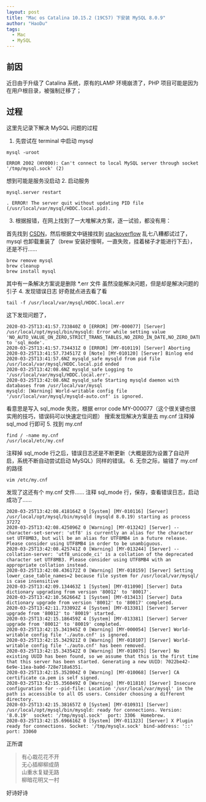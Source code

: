 ```yaml
---
layout: post
title: "Mac os Catalina 10.15.2 (19C57) 下安装 MySQL 8.0.9"
author: "HaoDu"
tags:
  - Mac
  - MySQL
---
```


## 前因
近日由于升级了 Catalina 系统，原有的LAMP 环境崩溃了，PHP 项目可能是因为在用户根目录，被强制迁移了；
## 过程
这里先记录下解决 MySQL 问题的过程 

1. 先尝试在 terminal 中启动 mysql

```
mysql -uroot 

ERROR 2002 (HY000): Can't connect to local MySQL server through socket '/tmp/mysql.sock' (2)
```
想到可能是服务没启动
2.  启动服务
```
mysql.server restart

. ERROR! The server quit without updating PID file (/usr/local/var/mysql/HDDC.local.pid).
```
3. 根据报错，在网上找到了一大堆解决方案，逐一试验，都没有用：

首先找到 [CSDN](https://blog.csdn.net/liyuxing6639801/article/details/84894656)，然后根据文中链接找到    [stackoverflow](https://stackoverflow.com/questions/9624774/after-mysql-install-via-brew-i-get-the-error-the-server-quit-without-updating)
乱七八糟都试过了，mysql 也卸载重装了（brew 安装好慢啊，一直失败，挂着梯子才能进行下去），还是不行……

```
brew remove mysql
brew cleanup
brew install mysql
```
其中有一条解决方案说是删除 *.err 文件
虽然没能解决问题，但是却是解决问题的引子
4. 发现错误日志 好奇就点进去看了看

```
tail -f /usr/local/var/mysql/HDDC.local.err
```
这下发现问题了，

```
2020-03-25T13:41:57.733840Z 0 [ERROR] [MY-000077] [Server] /usr/local/opt/mysql/bin/mysqld: Error while setting value 'NO_AUTO_VALUE_ON_ZERO,STRICT_TRANS_TABLES,NO_ZERO_IN_DATE,NO_ZERO_DATE,ERROR_FOR_DIVISION_BY_ZERO,NO_AUTO_CREATE_USER,NO_ENGINE_SUBSTITUTION,PIPES_AS_CONCAT,ANSI_QUOTES' to 'sql_mode'.
2020-03-25T13:41:57.734431Z 0 [ERROR] [MY-010119] [Server] Aborting
2020-03-25T13:41:57.734517Z 0 [Note] [MY-010120] [Server] Binlog end
2020-03-25T13:41:57.6NZ mysqld_safe mysqld from pid file /usr/local/var/mysql/HDDC.local.pid ended
2020-03-25T13:42:08.6NZ mysqld_safe Logging to '/usr/local/var/mysql/HDDC.local.err'.
2020-03-25T13:42:08.6NZ mysqld_safe Starting mysqld daemon with databases from /usr/local/var/mysql
mysqld: [Warning] World-writable config file '/usr/local/var/mysql/mysqld-auto.cnf' is ignored.
```
看意思是写入 sql_mode 失败，根据 error code MY-000077（这个很关键也很实用的技巧，错误码可以快速定位问题）
搜索发现解决方案是去 my.cnf 注释掉 sql_mod 行即可
5. 找到 my.cnf

```
find / -name my.cnf
/usr/local/etc/my.cnf
```
注释掉 sql_mode 行之后，错误日志还是不断更新（大概是因为设置了自动开启，系统不断自动尝试启动 MySQL）同样的错误。
6. 无奈之际，输错了 my.cnf 的路径


```
vim /etc/my.cnf
```
发现了这还有个 my.cnf 文件…… 注释 sql_mode 行，保存，查看错误日志，启动成功了……

```
2020-03-25T13:42:08.418164Z 0 [System] [MY-010116] [Server] /usr/local/opt/mysql/bin/mysqld (mysqld 8.0.19) starting as process 37272
2020-03-25T13:42:08.425096Z 0 [Warning] [MY-013242] [Server] --character-set-server: 'utf8' is currently an alias for the character set UTF8MB3, but will be an alias for UTF8MB4 in a future release. Please consider using UTF8MB4 in order to be unambiguous.
2020-03-25T13:42:08.425741Z 0 [Warning] [MY-013244] [Server] --collation-server: 'utf8_unicode_ci' is a collation of the deprecated character set UTF8MB3. Please consider using UTF8MB4 with an appropriate collation instead.
2020-03-25T13:42:08.436172Z 0 [Warning] [MY-010159] [Server] Setting lower_case_table_names=2 because file system for /usr/local/var/mysql/ is case insensitive
2020-03-25T13:42:09.134463Z 1 [System] [MY-011090] [Server] Data dictionary upgrading from version '80012' to '80017'.
2020-03-25T13:42:10.562664Z 1 [System] [MY-013413] [Server] Data dictionary upgrade from version '80012' to '80017' completed.
2020-03-25T13:42:11.733092Z 4 [System] [MY-013381] [Server] Server upgrade from '80012' to '80019' started.
2020-03-25T13:42:15.186459Z 4 [System] [MY-013381] [Server] Server upgrade from '80012' to '80019' completed.
2020-03-25T13:42:15.341945Z 0 [Warning] [MY-000054] [Server] World-writable config file './auto.cnf' is ignored.
2020-03-25T13:42:15.342921Z 0 [Warning] [MY-010107] [Server] World-writable config file './auto.cnf' has been removed.
2020-03-25T13:42:15.343542Z 0 [Warning] [MY-010075] [Server] No existing UUID has been found, so we assume that this is the first time that this server has been started. Generating a new UUID: 7022be42-6e9e-11ea-ba0d-728e718a6351.
2020-03-25T13:42:15.352004Z 0 [Warning] [MY-010068] [Server] CA certificate ca.pem is self signed.
2020-03-25T13:42:15.356049Z 0 [Warning] [MY-011810] [Server] Insecure configuration for --pid-file: Location '/usr/local/var/mysql' in the path is accessible to all OS users. Consider choosing a different directory.
2020-03-25T13:42:15.381657Z 0 [System] [MY-010931] [Server] /usr/local/opt/mysql/bin/mysqld: ready for connections. Version: '8.0.19'  socket: '/tmp/mysql.sock'  port: 3306  Homebrew.
2020-03-25T13:42:15.696616Z 0 [System] [MY-011323] [Server] X Plugin ready for connections. Socket: '/tmp/mysqlx.sock' bind-address: '::' port: 33060
```
正所谓
> 有心栽花花不开<br>
> 无心插柳柳成荫<br>
> 山重水复疑无路<br>
> 柳暗花明又一村

好诗好诗 